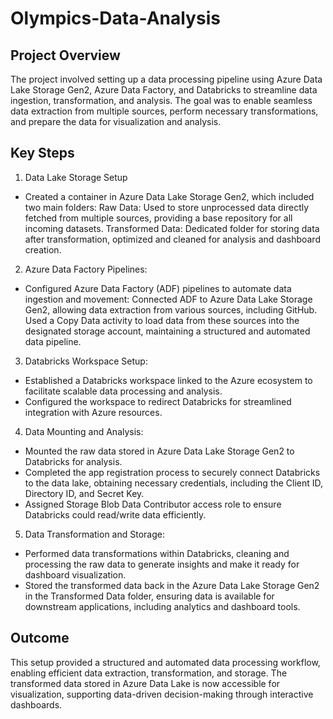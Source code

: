 # Olympics-Data-Analysis

## Project Overview

The project involved setting up a data processing pipeline using Azure Data Lake Storage Gen2, Azure Data Factory, and Databricks to streamline data ingestion, transformation, and analysis. The goal was to enable seamless data extraction from multiple sources, perform necessary transformations, and prepare the data for visualization and analysis.

## Key Steps

1. Data Lake Storage Setup

  - Created a container in Azure Data Lake Storage Gen2, which included two main folders:
      Raw Data: Used to store unprocessed data directly fetched from multiple sources, providing a base repository for all incoming datasets.
      Transformed Data: Dedicated folder for storing data after transformation, optimized and cleaned for analysis and dashboard creation.

2. Azure Data Factory Pipelines:

  - Configured Azure Data Factory (ADF) pipelines to automate data ingestion and movement:
      Connected ADF to Azure Data Lake Storage Gen2, allowing data extraction from various sources, including GitHub.
      Used a Copy Data activity to load data from these sources into the designated storage account, maintaining a structured and automated data pipeline.

3. Databricks Workspace Setup:

  - Established a Databricks workspace linked to the Azure ecosystem to facilitate scalable data processing and analysis.
  - Configured the workspace to redirect Databricks for streamlined integration with Azure resources.

4. Data Mounting and Analysis:

  - Mounted the raw data stored in Azure Data Lake Storage Gen2 to Databricks for analysis.
  - Completed the app registration process to securely connect Databricks to the data lake, obtaining necessary credentials, including the Client ID, Directory ID, and Secret Key.
  - Assigned Storage Blob Data Contributor access role to ensure Databricks could read/write data efficiently.

5. Data Transformation and Storage:

  - Performed data transformations within Databricks, cleaning and processing the raw data to generate insights and make it ready for dashboard visualization.
  - Stored the transformed data back in the Azure Data Lake Storage Gen2 in the Transformed Data folder, ensuring data is available for downstream applications, including analytics and dashboard tools.

## Outcome

This setup provided a structured and automated data processing workflow, enabling efficient data extraction, transformation, and storage. The transformed data stored in Azure Data Lake is now accessible for visualization, supporting data-driven decision-making through interactive dashboards.
